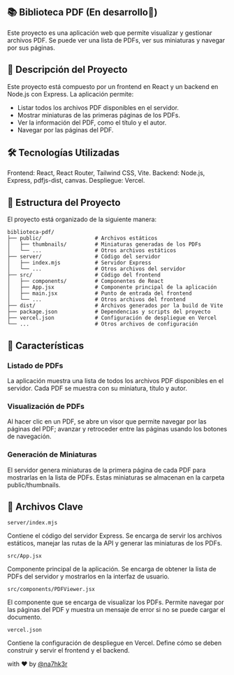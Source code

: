 ## 📚 Biblioteca PDF (En desarrollo🔧)
Este proyecto es una aplicación web que permite visualizar y gestionar archivos PDF. Se puede ver una lista de PDFs, ver sus miniaturas y navegar por sus páginas.

## 🚀 Descripción del Proyecto
Este proyecto está compuesto por un frontend en React y un backend en Node.js con Express. La aplicación permite:

- Listar todos los archivos PDF disponibles en el servidor.
- Mostrar miniaturas de las primeras páginas de los PDFs.
- Ver la información del PDF, como el título y el autor.
- Navegar por las páginas del PDF.

## 🛠️ Tecnologías Utilizadas
Frontend: React, React Router, Tailwind CSS, Vite.
Backend: Node.js, Express, pdfjs-dist, canvas.
Despliegue: Vercel.

## 📂 Estructura del Proyecto
El proyecto está organizado de la siguiente manera:

```
biblioteca-pdf/
├── public/                 # Archivos estáticos
│   ├── thumbnails/         # Miniaturas generadas de los PDFs
│   └── ...                 # Otros archivos estáticos
├── server/                 # Código del servidor
│   ├── index.mjs           # Servidor Express
│   └── ...                 # Otros archivos del servidor
├── src/                    # Código del frontend
│   ├── components/         # Componentes de React
│   ├── App.jsx             # Componente principal de la aplicación
│   ├── main.jsx            # Punto de entrada del frontend
│   └── ...                 # Otros archivos del frontend
├── dist/                   # Archivos generados por la build de Vite
├── package.json            # Dependencias y scripts del proyecto
├── vercel.json             # Configuración de despliegue en Vercel
└── ...                     # Otros archivos de configuración
```

## 🌟 Características

### Listado de PDFs
La aplicación muestra una lista de todos los archivos PDF disponibles en el servidor. Cada PDF se muestra con su miniatura, título y autor.

### Visualización de PDFs
Al hacer clic en un PDF, se abre un visor que permite navegar por las páginas del PDF; avanzar y retroceder entre las páginas usando los botones de navegación.

### Generación de Miniaturas
El servidor genera miniaturas de la primera página de cada PDF para mostrarlas en la lista de PDFs. Estas miniaturas se almacenan en la carpeta public/thumbnails.

## 📜 Archivos Clave
<code>server/index.mjs</code>

Contiene el código del servidor Express. Se encarga de servir los archivos estáticos, manejar las rutas de la API y generar las miniaturas de los PDFs.

<code>src/App.jsx</code>

Componente principal de la aplicación. Se encarga de obtener la lista de PDFs del servidor y mostrarlos en la interfaz de usuario.

<code>src/components/PDFViewer.jsx</code>

El componente que se encarga de visualizar los PDFs. Permite navegar por las páginas del PDF y muestra un mensaje de error si no se puede cargar el documento.

<code>vercel.json</code>

Contiene la configuración de despliegue en Vercel. Define cómo se deben construir y servir el frontend y el backend.


with ♥ by [@na7hk3r](https://github.com/na7hk3r)